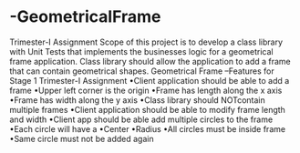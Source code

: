 # -GeometricalFrame
Trimester-I Assignment
Scope of this project is to develop a class library with Unit Tests that implements the businesses logic for a geometrical frame application. 
Class library should allow the application to add a frame that can contain geometrical shapes.
Geometrical Frame –Features for Stage 1
Trimester-I Assignment
•Client application should be able to add a frame •Upper left corner is the origin •Frame has length along the x axis •Frame has width along the y axis
•Class library should NOTcontain multiple frames •Client application should be able to modify frame length and width •Client app should be able add multiple circles to the frame
•Each circle will have a •Center •Radius •All circles must be inside frame •Same circle must not be added again
